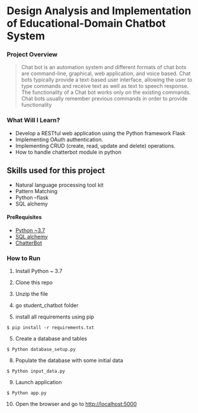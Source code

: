 ﻿

# Design Analysis and Implementation of Educational-Domain Chatbot System 
### Project Overview
>Chat bot is an automation system and different formats of chat bots are command-line, graphical, web application, and voice based. Chat bots typically provide a text-based user interface, allowing the user to type commands and receive text as well as text to speech response. The functionality of a Chat bot works only on the existing commands. Chat bots  usually remember previous commands in order to provide functionality


### What Will I Learn?
  * Develop a RESTful web application using the Python framework Flask
  * Implementing OAuth authentication.
  * Implementing CRUD (create, read, update and delete) operations.
  * How to handle chatterbot module in python 

## Skills used for this project
- Natural language processing tool kit
- Pattern Matching
- Python –flask
- SQL alchemy


#### PreRequisites
  * [Python ~3.7](https://www.python.org/)
  * [SQL alchemy](https://www.sqlalchemy.org/)
  * [ChatterBot](https://chatterbot.readthedocs.io/en/stable/)
  
### How to Run
1. Install Python ~ 3.7
2. Clone this repo
3. Unzip the file
4. go student_chatbot folder

5. install all requirements using pip 
```
$ pip install -r requirements.txt
```
5. Create a database and tables 
```
$ Python database_setup.py
```
8. Populate the database with some initial data
```
$ Python input_data.py
```
9. Launch application
```
$ Python app.py
```
10. Open the browser and go to [http://localhost:5000](http://localhost:5000)
